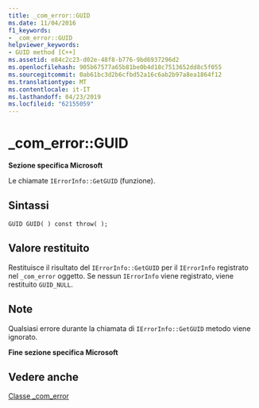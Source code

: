 ```yaml
---
title: _com_error::GUID
ms.date: 11/04/2016
f1_keywords:
- _com_error::GUID
helpviewer_keywords:
- GUID method [C++]
ms.assetid: e84c2c23-d02e-48f8-b776-9bd6937296d2
ms.openlocfilehash: 905b67577a65b81be0b4d18c7513652dd8c5f055
ms.sourcegitcommit: 0ab61bc3d2b6cfbd52a16c6ab2b97a8ea1864f12
ms.translationtype: MT
ms.contentlocale: it-IT
ms.lasthandoff: 04/23/2019
ms.locfileid: "62155059"
---
```

# <a name="comerrorguid"></a>_com_error::GUID

**Sezione specifica Microsoft**

Le chiamate `IErrorInfo::GetGUID` (funzione).

## <a name="syntax"></a>Sintassi

```
GUID GUID( ) const throw( );
```

## <a name="return-value"></a>Valore restituito

Restituisce il risultato del `IErrorInfo::GetGUID` per il `IErrorInfo` registrato nel `_com_error` oggetto. Se nessun `IErrorInfo` viene registrato, viene restituito `GUID_NULL`.

## <a name="remarks"></a>Note

Qualsiasi errore durante la chiamata di `IErrorInfo::GetGUID` metodo viene ignorato.

**Fine sezione specifica Microsoft**

## <a name="see-also"></a>Vedere anche

[Classe _com_error](../cpp/com-error-class.md)